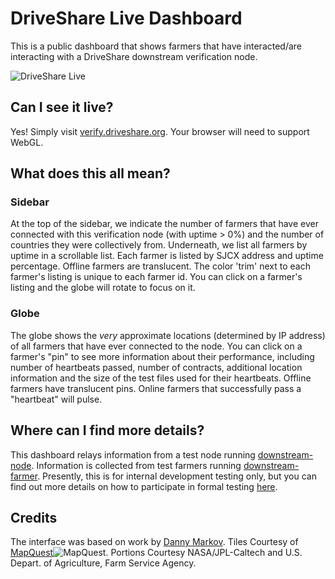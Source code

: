 # DriveShare Live Dashboard

This is a public dashboard that shows farmers that have interacted/are interacting with a DriveShare downstream verification node. 

![DriveShare Live](https://cloud.githubusercontent.com/assets/3324637/4874065/f791beb4-6238-11e4-867d-e95bb479b958.png)

## Can I see it live?
Yes! Simply visit [verify.driveshare.org](http://verify.driveshare.org). Your browser will need to support WebGL.

## What does this all mean?

### Sidebar

At the top of the sidebar, we indicate the number of farmers that have ever connected with this verification node (with uptime > 0%) and the number of countries they were collectively from. Underneath, we list all farmers by uptime in a scrollable list. Each farmer is listed by SJCX address and uptime percentage. Offline farmers are translucent. The color 'trim' next to each farmer's listing is unique to each farmer id. You can click on a farmer's listing and the globe will rotate to focus on it.

### Globe

The globe shows the *very* approximate locations (determined by IP address) of all farmers that have ever connected to the node. You can click on a farmer's "pin" to see more information about their performance, including number of heartbeats passed, number of contracts, additional location information and the size of the test files used for their heartbeats. Offline farmers have translucent pins. Online farmers that successfully pass a "heartbeat" will pulse.

## Where can I find more details?
This dashboard relays information from a test node running [downstream-node](https://github.com/storj/downstream-node). Information is collected from test farmers running [downstream-farmer](https://github.com/storj/downstream-farmer). Presently, this is for internal development testing only, but you can find out more details on how to participate in formal testing [here](http://storj.io/earlyaccess.html).


## Credits
The interface was based on work by [Danny Markov](http://tutorialzine.com/2014/09/real-time-visitor-globe-nodejs-webgl/). Tiles Courtesy of [MapQuest](http://www.mapquest.com/)![MapQuest](http://developer.mapquest.com/content/osm/mq_logo.png "MapQuest"). Portions Courtesy NASA/JPL-Caltech and U.S. Depart. of Agriculture, Farm Service Agency.
